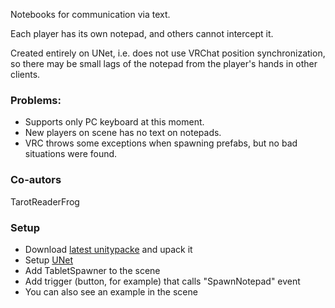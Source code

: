 Notebooks for communication via text.

Each player has its own notepad, and others cannot intercept it.

Created entirely on UNet, i.e. does not use VRChat position synchronization, so there may be small lags of the notepad from the player's hands in other clients.

### Problems:
- Supports only PC keyboard at this moment.
- New players on scene has no text on notepads.
- VRC throws some exceptions when spawning prefabs, but no bad situations were found.

### Co-autors
TarotReaderFrog

### Setup
- Download [latest unitypacke](https://github.com/Xytabich/UNet/blob/master/Examples/Notepad/Notepad-1.0.0.unitypackage) and upack it
- Setup [UNet](https://github.com/Xytabich/UNet)
- Add TabletSpawner to the scene
- Add trigger (button, for example) that calls "SpawnNotepad" event
- You can also see an example in the scene
